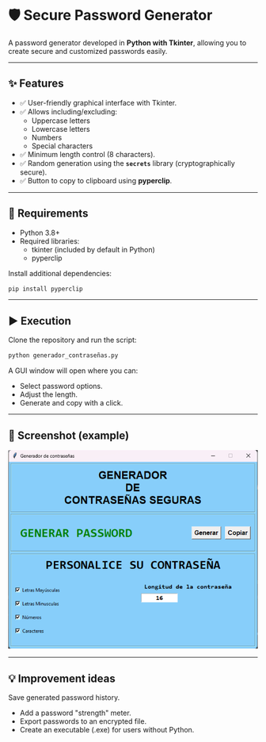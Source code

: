 # 🛡️ Secure Password Generator

A password generator developed in **Python with Tkinter**, allowing you to create secure and customized passwords easily.

---

## ✨ Features

- ✅ User-friendly graphical interface with Tkinter.
- ✅ Allows including/excluding:
  - Uppercase letters
  - Lowercase letters
  - Numbers
  - Special characters
- ✅ Minimum length control (8 characters).
- ✅ Random generation using the **`secrets`** library (cryptographically secure).
- ✅ Button to copy to clipboard using **pyperclip**.

---

## 🚀 Requirements

- Python 3.8+  
- Required libraries:  
  - tkinter (included by default in Python)  
  - pyperclip  

Install additional dependencies:

```bash
pip install pyperclip
```

---

## ▶️ Execution
Clone the repository and run the script:

```bash
python generador_contraseñas.py
```

A GUI window will open where you can:

- Select password options.
- Adjust the length.
- Generate and copy with a click.

---

## 📸 Screenshot (example)
![Password Generator](https://github.com/albertoh88/generador_de_contrasenhas/blob/main/generador_de_contrasenhas.png)

---

## 💡 Improvement ideas

Save generated password history.

- Add a password "strength" meter.
- Export passwords to an encrypted file.
- Create an executable (.exe) for users without Python.
